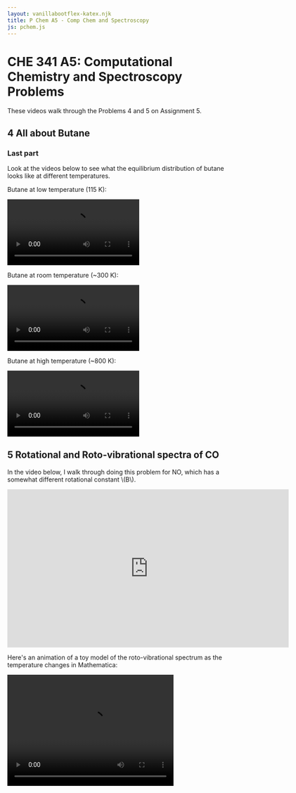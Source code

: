 ```yaml
---
layout: vanillabootflex-katex.njk
title: P Chem A5 - Comp Chem and Spectroscopy
js: pchem.js
---
```


# CHE 341 A5: Computational Chemistry and Spectroscopy Problems

These videos walk through the Problems 4 and 5 on Assignment 5. 

## 4 All about Butane

### Last part 
Look at the videos below to see what the equilibrium distribution of butane looks like at different temperatures.

Butane at low temperature (115 K):

<video controls src="/img/butane-low-T.mov"></video>

Butane at room temperature  (~300 K):

<video controls src="/img/butane-RT.mov"></video>

Butane at high temperature (~800 K):

<video controls src="/img/butane-high-T.mov"></video>


## 5 Rotational and Roto-vibrational spectra of CO

In the video below, I walk through doing this problem for NO, which has a somewhat different rotational constant \\(B\\).


<iframe width="640" height="360" src="https://www.youtube.com/embed/5fezrK-WzUU" frameborder="0" allow="accelerometer; autoplay; clipboard-write; encrypted-media; gyroscope; picture-in-picture" allowfullscreen></iframe>


Here's an animation of a toy model of the roto-vibrational spectrum as the temperature changes in Mathematica:

<video width="378" height="253" src="/img/CO-Vibration-vs-T.mov" loop autoplay controls>
</video>
